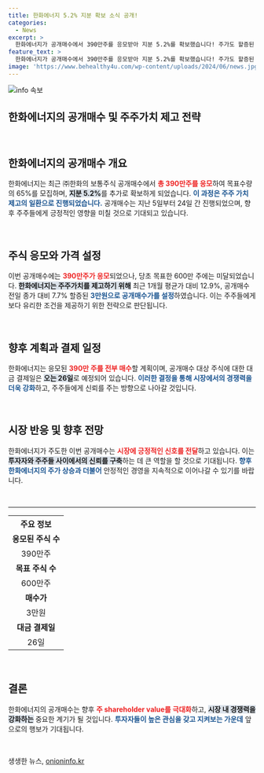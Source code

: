 ```yaml
---
title: 한화에너지 5.2% 지분 확보 소식 공개!
categories:
  - News
excerpt: >
  한화에너지가 공개매수에서 390만주를 응모받아 지분 5.2%를 확보했습니다! 주가도 할증된 3만원에 결정, 주주가치 제고에 나선 한화의 행보, 여러분이 놓칠 수 없는 소식입니다!
feature_text: >
  한화에너지가 공개매수에서 390만주를 응모받아 지분 5.2%를 확보했습니다! 주가도 할증된 3만원에 결정, 주주가치 제고에 나선 한화의 행보, 여러분이 놓칠 수 없는 소식입니다!
image: 'https://www.behealthy4u.com/wp-content/uploads/2024/06/news.jpg'
---
```


<p><img src="https://www.behealthy4u.com/wp-content/uploads/2024/06/news.jpg" alt="info 속보" /></p>

<h2 data-ke-size="size26">한화에너지의 공개매수 및 주주가치 제고 전략</h2>

<p data-ke-size="size16">&nbsp;</p>

<h2 data-ke-size="size26">한화에너지의 공개매수 개요</h2>

<p data-ke-size="size16">한화에너지는 최근 ㈜한화의 보통주식 공개매수에서 <b><span style="color: #ee2323;">총 390만주를 응모</span></b>하여 목표수량의 65%를 모집하며, <b><span style="background-color: #21538527;">지분 5.2%</span></b>를 추가로 확보하게 되었습니다. <b><span style="color: #1a5490;">이 과정은 주주 가치 제고의 일환으로 진행되었습니다.</span></b> 공개매수는 지난 5일부터 24일 간 진행되었으며, 향후 주주들에게 긍정적인 영향을 미칠 것으로 기대되고 있습니다.</p>

<p data-ke-size="size16">&nbsp;</p>

<h2 data-ke-size="size26">주식 응모와 가격 설정</h2>

<p data-ke-size="size16">이번 공개매수에는 <b><span style="color: #ee2323;">390만주가 응모</span></b>되었으나, 당초 목표한 600만 주에는 미달되었습니다. <b><span style="background-color: #21538527;">한화에너지는 주주가치를 제고하기 위해</span></b> 최근 1개월 평균가 대비 12.9%, 공개매수 전일 종가 대비 7.7% 할증된 <b><span style="color: #1a5490;">3만원으로 공개매수가를 설정</span></b>하였습니다. 이는 주주들에게 보다 유리한 조건을 제공하기 위한 전략으로 판단됩니다.</p>

<p data-ke-size="size16">&nbsp;</p>

<h2 data-ke-size="size26">향후 계획과 결제 일정</h2>

<p data-ke-size="size16">한화에너지는 응모된 <b><span style="color: #ee2323;">390만 주를 전부 매수</span></b>할 계획이며, 공개매수 대상 주식에 대한 대금 결제일은 <b><span style="background-color: #21538527;">오는 26일</span></b>로 예정되어 있습니다. <b><span style="color: #1a5490;">이러한 결정을 통해 시장에서의 경쟁력을 더욱 강화</span></b>하고, 주주들에게 신뢰를 주는 방향으로 나아갈 것입니다.</p>

<p data-ke-size="size16">&nbsp;</p>

<h2 data-ke-size="size26">시장 반응 및 향후 전망</h2>

<p data-ke-size="size16">한화에너지가 주도한 이번 공개매수는 <b><span style="color: #ee2323;">시장에 긍정적인 신호를 전달</span></b>하고 있습니다. 이는 <b><span style="background-color: #21538527;">투자자와 주주들 사이에서의 신뢰를 구축</span></b>하는 데 큰 역할을 할 것으로 기대됩니다. <b><span style="color: #1a5490;">향후 한화에너지의 주가 상승과 더불어</span></b> 안정적인 경영을 지속적으로 이어나갈 수 있기를 바랍니다.</p>

<p data-ke-size="size16">&nbsp;</p>

<hr>

<table>
  <tr>
    <th style="text-align: center;"><b>주요 정보</b></th>
  </tr>
  <tr>
    <td style="text-align: center; height: 17px;"><b>응모된 주식 수</b></td>
  </tr>
  <tr>
    <td style="text-align: center; height: 17px;">390만주</td>
  </tr>
  <tr>
    <td style="text-align: center; height: 17px;"><b>목표 주식 수</b></td>
  </tr>
  <tr>
    <td style="text-align: center; height: 17px;">600만주</td>
  </tr>
  <tr>
    <td style="text-align: center; height: 17px;"><b>매수가</b></td>
  </tr>
  <tr>
    <td style="text-align: center; height: 17px;">3만원</td>
  </tr>
  <tr>
    <td style="text-align: center; height: 17px;"><b>대금 결제일</b></td>
  </tr>
  <tr>
    <td style="text-align: center; height: 17px;">26일</td>
  </tr>
</table>

<p data-ke-size="size16">&nbsp;</p>

<h2 data-ke-size="size26">결론</h2>

<p data-ke-size="size16">한화에너지의 공개매수는 향후 <b><span style="color: #ee2323;">주 shareholder value를 극대화</span></b>하고, <b><span style="background-color: #21538527;">시장 내 경쟁력을 강화하는</span></b> 중요한 계기가 될 것입니다. <b><span style="color: #1a5490;">투자자들이 높은 관심을 갖고 지켜보는 가운데</span></b> 앞으로의 행보가 기대됩니다.</p>

<p data-ke-size="size16">&nbsp;</p>
생생한 뉴스, <a href="https://onioninfo.kr" rel="dofollow">onioninfo.kr</a>


